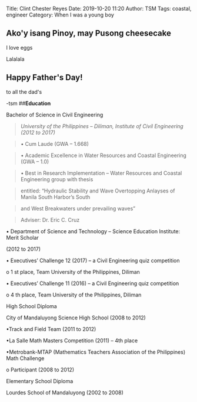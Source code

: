 Title: Clint Chester Reyes
Date: 2019-10-20 11:20
Author: TSM
Tags: coastal, engineer
Category: When I was a young boy
## Ako'y isang Pinoy, may Pusong cheesecake
I love eggs

Lalalala
## Happy Father's Day!
to all the dad's

-tsm
##**Education**

Bachelor of Science in Civil Engineering

> *University of the Philippines – Diliman, Institute of Civil Engineering (2012 to 2017)*

> • Cum Laude (GWA – 1.668)

> • Academic Excellence in Water Resources and Coastal Engineering (GWA – 1.0)

> • Best in Research Implementation – Water Resources and Coastal Engineering group with thesis

>    entitled: “Hydraulic Stability and Wave Overtopping Anlayses of Manila South Harbor’s South

>    and West Breakwaters under prevailing waves”

> Adviser: Dr. Eric C. Cruz

• Department of Science and Technology – Science Education Institute: Merit Scholar

(2012 to 2017)

• Executives’ Challenge 12 (2017) – a Civil Engineering quiz competition

o 1 st place, Team University of the Philippines, Diliman

• Executives’ Challenge 11 (2016) – a Civil Engineering quiz competition

o 4 th place, Team University of the Philippines, Diliman

High School Diploma

City of Mandaluyong Science High School (2008 to 2012)

•Track and Field Team (2011 to 2012)

•La Salle Math Masters Competition (2011) – 4th place

•Metrobank-MTAP (Mathematics Teachers Association of the Philippines) Math Challenge

o Participant (2008 to 2012)

Elementary School Diploma

Lourdes School of Mandaluyong (2002 to 2008)

